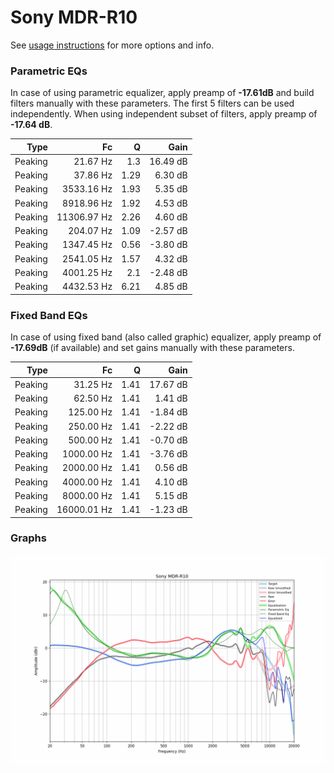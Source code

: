 # Sony MDR-R10
See [usage instructions](https://github.com/jaakkopasanen/AutoEq#usage) for more options and info.

### Parametric EQs
In case of using parametric equalizer, apply preamp of **-17.61dB** and build filters manually
with these parameters. The first 5 filters can be used independently.
When using independent subset of filters, apply preamp of **-17.64 dB**.

| Type    | Fc          |    Q | Gain     |
|--------:|------------:|-----:|---------:|
| Peaking | 21.67 Hz    | 1.3  | 16.49 dB |
| Peaking | 37.86 Hz    | 1.29 | 6.30 dB  |
| Peaking | 3533.16 Hz  | 1.93 | 5.35 dB  |
| Peaking | 8918.96 Hz  | 1.92 | 4.53 dB  |
| Peaking | 11306.97 Hz | 2.26 | 4.60 dB  |
| Peaking | 204.07 Hz   | 1.09 | -2.57 dB |
| Peaking | 1347.45 Hz  | 0.56 | -3.80 dB |
| Peaking | 2541.05 Hz  | 1.57 | 4.32 dB  |
| Peaking | 4001.25 Hz  | 2.1  | -2.48 dB |
| Peaking | 4432.53 Hz  | 6.21 | 4.85 dB  |

### Fixed Band EQs
In case of using fixed band (also called graphic) equalizer, apply preamp of **-17.69dB**
(if available) and set gains manually with these parameters.

| Type    | Fc          |    Q | Gain     |
|--------:|------------:|-----:|---------:|
| Peaking | 31.25 Hz    | 1.41 | 17.67 dB |
| Peaking | 62.50 Hz    | 1.41 | 1.41 dB  |
| Peaking | 125.00 Hz   | 1.41 | -1.84 dB |
| Peaking | 250.00 Hz   | 1.41 | -2.22 dB |
| Peaking | 500.00 Hz   | 1.41 | -0.70 dB |
| Peaking | 1000.00 Hz  | 1.41 | -3.76 dB |
| Peaking | 2000.00 Hz  | 1.41 | 0.56 dB  |
| Peaking | 4000.00 Hz  | 1.41 | 4.10 dB  |
| Peaking | 8000.00 Hz  | 1.41 | 5.15 dB  |
| Peaking | 16000.01 Hz | 1.41 | -1.23 dB |

### Graphs
![](./Sony%20MDR-R10.png)